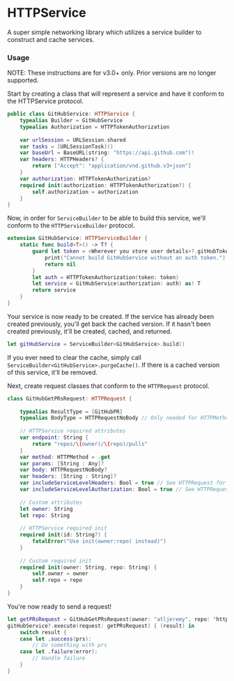 # HTTPService
A super simple networking library which utilizes a service builder to construct and cache services.

### Usage
NOTE: These instructions are for v3.0+ only. Prior versions are no longer supported.

Start by creating a class that will represent a service and have it conform to the HTTPService protocol.
```swift
public class GitHubService: HTTPService {
    typealias Builder = GitHubService
    typealias Authorization = HTTPTokenAuthorization
    
    var urlSession = URLSession.shared
    var tasks = [URLSessionTask]()
    var baseUrl = BaseURL(string: "https://api.github.com")!
    var headers: HTTPHeaders? {
        return ["Accept": "application/vnd.github.v3+json"]
    }
    var authorization: HTTPTokenAuthorization?
    required init(authorization: HTTPTokenAuthorization?) {
        self.authorization = authorization
    }
}
```

Now, in order for `ServiceBuilder` to be able to build this service, we'll conform to the `HTTPServiceBuilder` protocol.
```swift
extension GitHubService: HTTPServiceBuilder {
    static func build<T>() -> T? {
        guard let token = <Wherever you store user details>?.gitHubToken else {
            print("Cannot build GitHubService without an auth token.")
            return nil
        }
        let auth = HTTPTokenAuthorization(token: token)
        let service = GitHubService(authorization: auth) as! T
        return service
    }
}
```

Your service is now ready to be created. If the service has already been created previously, you'll get back the cached version. If it hasn't been created previously, it'll be created, cached, and returned.
```swift
let gitHubService = ServiceBuilder<GitHubService>.build()
```

If you ever need to clear the cache, simply call `ServiceBuilder<GitHubService>.purgeCache()`. If there is a cached version of this service, it'll be removed.

Next, create request classes that conform to the `HTTPRequest` protocol.
```swift
class GitHubGetPRsRequest: HTTPRequest {
    
    typealias ResultType = [GitHubPR]
    typealias BodyType = HTTPRequestNoBody // Only needed for HTTPMethod.post, HTTPMethod.put, or HTTPMethod.patch requests
    
    // HTTPService required attributes
    var endpoint: String {
        return "repos/\(owner)/\(repo)/pulls"
    }
    var method: HTTPMethod = .get
    var params: [String : Any]?
    var body: HTTPRequestNoBody?
    var headers: [String : String]?
    var includeServiceLevelHeaders: Bool = true // See HTTPRequest for details on usage
    var includeServiceLevelAuthorization: Bool = true // See HTTPRequest for details on usage
    
    // Custom attributes
    let owner: String
    let repo: String
    
    // HTTPService required init
    required init(id: String?) {
        fatalError("Use init(owner:repo) instead)")
    }
    
    // Custom required init
    required init(owner: String, repo: String) {
        self.owner = owner
        self.repo = repo
    }
}
```

You're now ready to send a request!
```swift
let getPRsRequest = GitHubGetPRsRequest(owner: "atljeremy", repo: 'httpservice')
gitHubService?.execute(request: getPRsRequest) { (result) in
    switch result {
    case let .success(prs):
        // Do something with prs
    case let .failure(error):
        // Handle failure
    }
}
```
